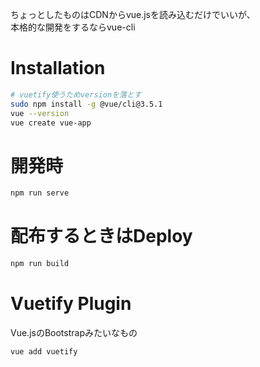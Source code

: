 ちょっとしたものはCDNからvue.jsを読み込むだけでいいが、   
本格的な開発をするならvue-cli

# Installation
```bash
# vuetify使うためversionを落とす
sudo npm install -g @vue/cli@3.5.1
vue --version
vue create vue-app
```

# 開発時
```bash
npm run serve
```

# 配布するときはDeploy
```bash
npm run build
```

# Vuetify Plugin
Vue.jsのBootstrapみたいなもの

```bash
vue add vuetify
```

